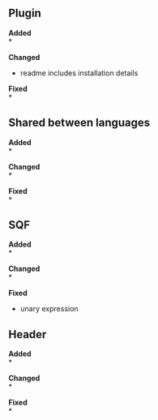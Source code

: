## Plugin
**Added**  
* 


**Changed**  
* readme includes installation details


**Fixed**  
* 


## Shared between languages
**Added**  
* 


**Changed**  
* 


**Fixed**  
* 


## SQF
**Added**  
* 


**Changed**  
*  


**Fixed**  
* unary expression


## Header
**Added**  
* 


**Changed**  
* 


**Fixed**  
* 